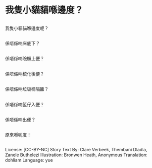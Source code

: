 # 我隻小貓貓喺邊度？

##
我隻小貓貓喺邊度呢？

##
係唔係响床底下？

##
係唔係响碗櫃上便？

##
係唔係响梳化後便？

##
係唔係响垃圾桶隔籬？

##
係唔係响籃仔入便？

##
係唔係响出便？

##
原來喺呢度！

##
License: [CC-BY-NC]
Story Text By: Clare Verbeek, Thembani Dladla, Zanele Buthelezi
Illustration: Bronwen Heath, Anonymous
Translation: dohliam
Language: yue
